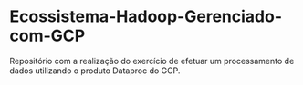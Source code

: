 # Ecossistema-Hadoop-Gerenciado-com-GCP
Repositório com a realização do exercício de efetuar um processamento de dados utilizando o produto Dataproc do GCP.
